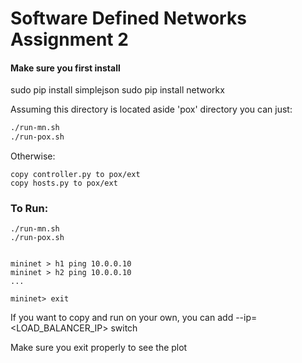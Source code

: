 # Software Defined Networks Assignment 2

#### Make sure you first install
sudo pip install simplejson
sudo pip install networkx



Assuming this directory is located aside 'pox' directory you can just:

```bash
./run-mn.sh
./run-pox.sh
```

Otherwise:

    copy controller.py to pox/ext
    copy hosts.py to pox/ext

### To Run:

```
./run-mn.sh
./run-pox.sh


mininet > h1 ping 10.0.0.10
mininet > h2 ping 10.0.0.10
...

mininet> exit
```

If you want to copy and run on your own, you can add --ip=<LOAD_BALANCER_IP> switch

Make sure you exit properly to see the plot
